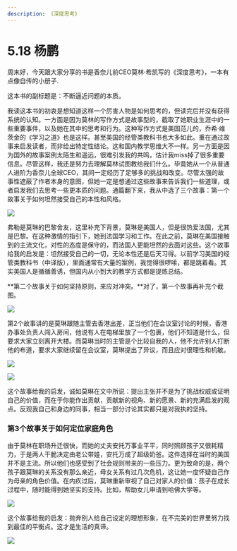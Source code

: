 ```yaml
---
description: 《深度思考》
---
```


# 5.18 杨鹏

周末好，今天跟大家分享的书是香奈儿前CEO莫林·希凯写的《深度思考》，一本有点像自传的小册子.

这本书的副标题是：不断逼近问题的本质。

我读这本书的初衷是想知道这样一个厉害人物是如何思考的，但读完后并没有获得系统的认知。一方面是因为莫林的写作方式是故事型的，截取了她职业生涯中的一些重要事件，以及她在其中的思考和行为。这种写作方式是美国范儿的，乔希·维茨金的《学习之道》也是这样。甚至美国的经管类教科书也大多如此。重在通过故事来启发读者，而非给出特定性结论。这和国内教学思维大不一样。另一方面是因为国外的故事案例太陌生和遥远，很难引发我的共鸣，估计我miss掉了很多重要信息。尽管这样，我还是努力去理解莫林试图教给我们什么。毕竟她从一个从普通人进阶为香奈儿全球CEO，其间一定经历了足够多的挑战和改变。尽管太强的故事性遮蔽了作者本身的意图，但她一定是想通过这些故事来告诉我们一些道理，或者启发我们去思考一些更本质的问题。通篇翻下来，我从中选了三个故事：第一个故事关于如何坦然接受自己的本性和风格。

![](../.gitbook/assets/image%20%281%29.png)

弗勒是莫琳的巴黎舍友，这里补充下背景，莫琳是美国人，但是很热爱法国，尤其是巴黎。在这种激情的指引下，她到法国学习和工作。在此之前，莫琳在美国接触到的主流文化，对性的态度是保守的，而法国人更能坦然的去面对这些。这个故事给我的启发是：坦然接受自己的一切，无论本性还是后天习得。以前学习美国的经管类教科书（中译版），里面通常有大量的案例，我觉得很啰嗦，都是跳着看。其实美国人是循循善诱，但国内从小到大的教学方式都是提炼总结。  
  
**第二个故事关于如何坚持原则，来应对冲突。**对了，第一个故事再补充个截图。

![](../.gitbook/assets/image%20%282%29.png)

第2个故事讲的是莫琳跟随主管去香港出差，正当他们在会议室讨论的时候，香港办事处负责人闯入房间，他说有人在电梯里放了一个包裹，他们不知道是什么，但要求大家立刻离开大楼。而莫琳当时的主管是个比较自我的人，他不允许别人打断他的布道，要求大家继续留在会议室，莫琳提出了异议，而且应对很理性和机敏。

![](../.gitbook/assets/image%20%283%29.png)

![](../.gitbook/assets/image%20%284%29.png)

这个故事给我的启发，诚如莫琳在文中所说：提出主张并不是为了挑战权威或证明自己的价值，而在于你能作出贡献，贡献新的视角、新的愿景、新的充满启发的观点。反观我自己和身边的同事，相当一部分讨论其实都只是对我执的坚持。

### 第3个故事关于如何定位家庭角色

由于莫林在职场升迁很快，而她的丈夫安托万事业平平，同时照顾孩子又很耗精力，于是两人干脆决定由老公带娃，安托万成了超级奶爸。这件选择在当时的美国并不是主流。所以他们也感受到了社会规则带来的一些压力。更为致命的是，两个孩子跟莫琳的关系没有那么亲近，母女关系有过几次危机，这让她一度怀疑自己作为母亲的角色价值。在内疚过后，莫琳重新审视了自己对家人的价值：孩子在成长过程中，随时能得到她坚实的支持。比如，帮助女儿申请到哈佛大学等。

![](../.gitbook/assets/image%20%285%29.png)

这个故事给我的启发：抛弃别人给自己设定的理想形象，在不完美的世界里努力找到最佳的平衡点。这才是生活的真谛。

![](../.gitbook/assets/image%20%286%29.png)





